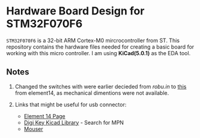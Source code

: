 # Hardware Board Design for STM32F070F6
`STM32F070F6` is a 32-bit ARM Cortex-M0 mircrocontroller from ST. This repository contains the hardware files needed for creating a basic board for working with this micro controller. I am using **KiCad(5.0.1)** as the EDA tool.

## Notes
1. Changed the switches with were earlier decieded from *robu.in* to [this](https://in.element14.com/alcoswitch-te-connectivity/fsmsm/switch-spst-0-05a-24vdc-smd/dp/1703878) from element14, as mechanical dimentions were not available.

2. Links that might be useful for usb connector:
	+ [Element 14 Page](https://in.element14.com/molex/47346-0001/usb-conn-2-0-micro-usb-type-b/dp/1568026?st=mirco%20usb%20connector)
	+ [Digi Key Kicad Library](https://github.com/Digi-Key/digikey-kicad-library/tree/master/) - Search for MPN
	+ [Mouser](https://www.mouser.in/ProductDetail/Molex/47346-0001?qs=c2CV6XM0DweJBWaSeyWeCw%3D%3D)